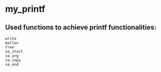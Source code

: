 # my_printf



## Used functions to achieve printf functionalities:
```
write
malloc
free
va_start
va_arg
va_copy
va_end
```
